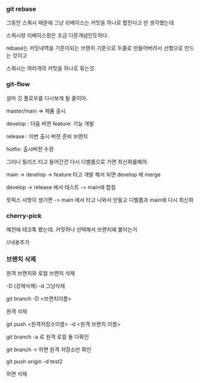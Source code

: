 ### git rebase

그동안 스쿼시 때문에 그냥 리베이스는 커밋을 하나로 합친다고 만 생각했는데

스쿼시랑 리베이스랑은 조금 다른개념인듯하다.

rebase는 커밋내역을 기준이되는 브랜치 기준으로 두줄로 만들어버려서 선형으로 만드는 것이고

스쿼시는 여러개의 커밋을 하나로 묶는것.

### git-flow

설마 깃 플로우를 다시보게 될 줄이야.

master/main => 제품 출시

develop : 다음 버젼
feature: 기능 개발

release : 이번 출시 버젼 준비 브랜치

hotfix: 출시버젼 수정

그러니 릴리즈 타고 들어간건 다시 디벨롭으로 가면 최신화를해야.

main -> develop -> feature 타고 개발 해서 되면 develop 에 merge

develop -> release 에서 테스트 -> main에 합침

핫픽스 사항이 생기면 -> main 에서 타고 나와서 만들고 디벨롭과 main에 다시 최신화

### cherry-pick

예전에 테코톡 봤는데. 커밋하나 선택해서 브랜치에 붙이는거

//내용추가

### 브랜치 삭제

원격 브랜치와 로컬 브랜치 삭제

-D (강제삭제) -d 그냥삭제

git branch -D <브랜치이름>

원격 삭제

git push <원격저장소이름> -d <원격 브랜치 이름>

git branch -a 로 원격 로컬 둘 다확인

git branch -r 하면 원격 저장소만 확인

git push origin -d test2

하면 삭제
